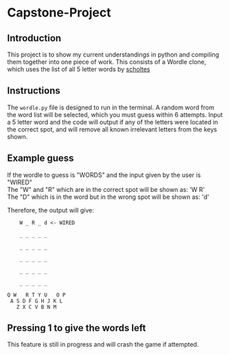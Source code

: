 # Capstone-Project

## Introduction

This project is to show my current understandings in python and compiling them together into one piece of work.
This consists of a Wordle clone, which uses the list of all 5 letter words by [scholtes](https://gist.github.com/scholtes/94f3c0303ba6a7768b47583aff36654d)

## Instructions

The `wordle.py` file is designed to run in the terminal.
A random word from the word list will be selected, which you must guess within 6 attempts.
Input a 5 letter word and the code will output if any of the letters were located in the correct spot, and will remove all known irrelevant letters from the keys shown.

## Example guess

If the wordle to guess is "WORDS" and the input given by the user is "WIRED"  
The "W" and "R" which are in the correct spot will be shown as: 'W R'  
The "D" which is in the word but in the wrong spot will be shown as: 'd'  

Therefore, the output will give:

```
    W _ R _ d <- WIRED

    _ _ _ _ _

    _ _ _ _ _

    _ _ _ _ _

    _ _ _ _ _

    _ _ _ _ _

Q W   R T Y U   O P
 A S D F G H J K L
   Z X C V B N M
```

## Pressing 1 to give the words left

This feature is still in progress and will crash the game if attempted.
